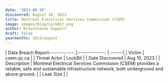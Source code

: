 ```yaml
---
date: '2023-08-10'
discovered: August 10, 2023
title: Montreal Electrical Services Commission (CSEM)
image: images/blog/LockBit.png
author: Breachsense Support
draft: false
yearmonths: 2023/august
---
```


| Data Breach Report------------:     |:-------------:    | :-----:|
| Victim      | csem.qc.ca      | 
| Threat Actor      | LockBit      | 
| Date Discovered      | Aug 10, 2023      | 
| Description      | Montreal Electrical Services Commission (CSEM) provides a reliable, safe and sustainable infrastructure network, both underground and above ground.      | 
| Leak Size      |       | 

